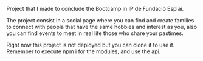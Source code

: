 Project that I made to conclude the Bootcamp in IP de Fundació Esplai.

The project consist in a social page where you can find and create families to connect with peopla that have the same hobbies and interest as you, also you can find events to meet in real life those who share your pastimes.

Right now this project is not deployed but you can clone it to use it. Remember to execute npm i for the modules, and use the api.

